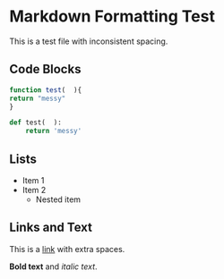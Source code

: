 # Markdown Formatting Test

This  is   a   test   file   with   inconsistent   spacing.

## Code Blocks

```typescript
function test(  ){
return "messy"
}
```

```python
def test(  ):
    return 'messy'
```

## Lists

-   Item 1
- Item 2
  -  Nested item

## Links and Text

This is a [link](https://example.com)  with  extra  spaces.

**Bold text**  and  *italic text*.
